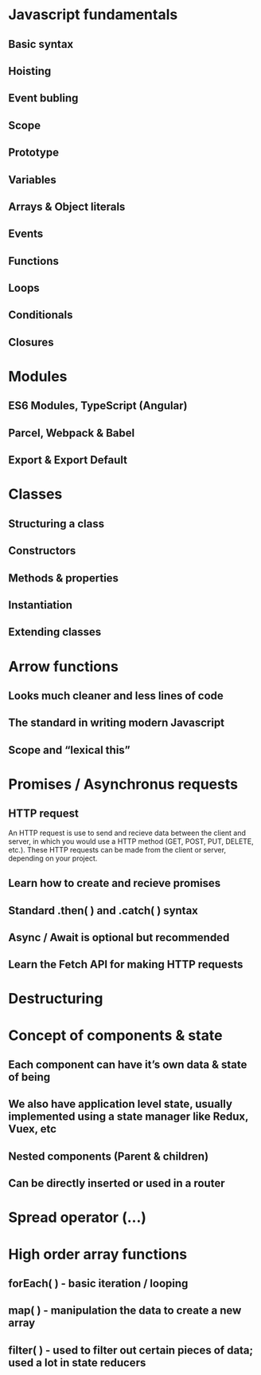 # Javascript fundamentals
## Basic syntax
## Hoisting
## Event bubling
## Scope
## Prototype
## Variables
## Arrays & Object literals
## Events
## Functions
## Loops
## Conditionals
## Closures

# Modules
## ES6 Modules, TypeScript (Angular)
## Parcel, Webpack & Babel
## Export & Export Default

# Classes
## Structuring a class
## Constructors
## Methods & properties
## Instantiation
## Extending classes

# Arrow functions
## Looks much cleaner and less lines of code
## The standard in writing modern Javascript
## Scope and “lexical this”

# Promises / Asynchronus requests
## HTTP request
An HTTP request is use to send and recieve data between the client and server, in which you would use a HTTP method (GET, POST, PUT, DELETE, etc.). These HTTP requests can be made from the client or server, depending on your project.

## Learn how to create and recieve promises
## Standard .then( ) and .catch( ) syntax
## Async / Await is optional but recommended
## Learn the Fetch API for making HTTP requests

# Destructuring

# Concept of components & state
## Each component can have it’s own data & state of being
## We also have application level state, usually implemented using a state manager like Redux, Vuex, etc
## Nested components (Parent & children)
## Can be directly inserted or used in a router

# Spread operator (...)

# High order array functions
## forEach( ) - basic iteration / looping
## map( ) - manipulation the data to create a new array
## filter( ) - used to filter out certain pieces of data; used a lot in state reducers